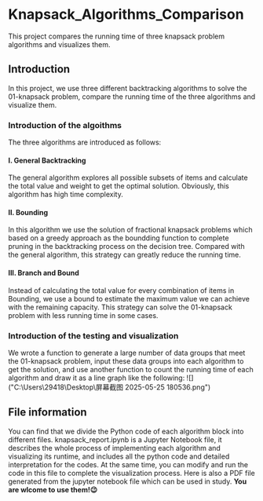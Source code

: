 # Knapsack_Algorithms_Comparison
This project compares the running time of three knapsack problem algorithms and visualizes them.
## Introduction
In this project, we use three different backtracking algorithms to solve the 01-knapsack problem, compare the running time of the three algorithms and visualize them.
### Introduction of the algoithms
The three algorithms are introduced as follows:
#### I. General Backtracking
The general algorithm explores all possible subsets of items and calculate the total value and weight to get the optimal solution. Obviously, this algorithm has high time complexity.
#### II. Bounding
In this algorithm we use the solution of fractional knapsack problems which based on a greedy approach as the boundding function to complete pruning in the backtracking process on the decision tree. Compared with the general algorithm, this strategy can greatly reduce the running time.
#### III. Branch and Bound
Instead of calculating the total value for every combination of items in Bounding, we use a bound to estimate the maximum value we can achieve with the remaining capacity. This strategy can solve the 01-knapsack problem with less running time in some cases.
### Introduction of the testing and visualization
We wrote a function to generate a large number of data groups that meet the 01-knapsack problem, input these data groups into each algorithm to get the solution, and use another function to count the running time of each algorithm and draw it as a line graph like the following:
![]("C:\Users\29418\Desktop\屏幕截图 2025-05-25 180536.png")
## File information
You can find that we divide the Python code of each algorithm block into different files.
knapsack_report.ipynb is a Jupyter Notebook file, it describes the whole process of implementing each algorithm and visualizing its runtime, and includes all the python code and detailed interpretation for the codes. At the same time, you can modify and run the code in this file to complete the visualization process.
Here is also a PDF file generated from the jupyter notebook file which can be used in study.
**You are wlcome to use them!😉**